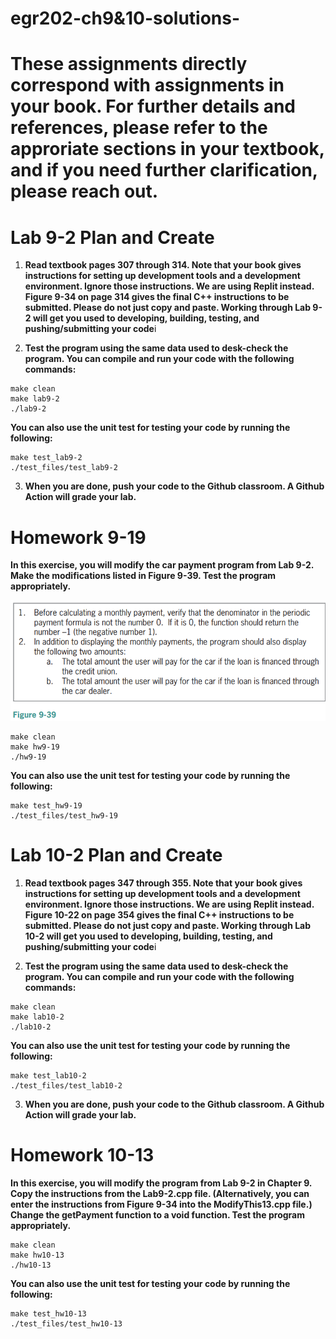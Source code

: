 # egr202-ch9&10-solutions-


# These assignments directly correspond with assignments in your book. For further details and references, please refer to the approriate sections in your textbook, and if you need further clarification, please reach out.

# Lab 9-2 Plan and Create

1. **Read textbook pages 307 through 314. Note that your book gives instructions for setting up development tools and a development environment. Ignore those instructions. We are using Replit instead. Figure 9-34 on page 314 gives the final C++ instructions to be submitted. Please do not just copy and paste. Working through Lab 9-2 will get you used to developing, building, testing, and pushing/submitting your code**i

2. **Test the program using the same data used to desk-check the program. You can compile and run your code with the following commands:**
```
make clean
make lab9-2
./lab9-2
```
**You can also use the unit test for testing your code by running the following:** 
``` 
make test_lab9-2
./test_files/test_lab9-2
```

3. **When you are done, push your code to the Github classroom. A Github Action will grade your lab.**

# Homework 9-19

**In this exercise, you will modify the car payment program from Lab 9-2. Make the modifications listed in Figure 9-39. Test the program appropriately.**

![Figure 9-39](images/figure9-39.png)


```
make clean
make hw9-19
./hw9-19
```
**You can also use the unit test for testing your code by running the following:** 
``` 
make test_hw9-19
./test_files/test_hw9-19
```


# Lab 10-2 Plan and Create

1. **Read textbook pages 347 through 355. Note that your book gives instructions for setting up development tools and a development environment. Ignore those instructions. We are using Replit instead. Figure 10-22 on page 354 gives the final C++ instructions to be submitted. Please do not just copy and paste. Working through Lab 10-2 will get you used to developing, building, testing, and pushing/submitting your code**i

2. **Test the program using the same data used to desk-check the program. You can compile and run your code with the following commands:**
```
make clean
make lab10-2
./lab10-2
```
**You can also use the unit test for testing your code by running the following:** 
``` 
make test_lab10-2
./test_files/test_lab10-2
```

3. **When you are done, push your code to the Github classroom. A Github Action will grade your lab.**

# Homework 10-13

**In this exercise, you will modify the program from Lab 9-2 in Chapter 9. Copy the instructions from the Lab9-2.cpp file. (Alternatively, you can enter the instructions from Figure 9-34 into the ModifyThis13.cpp file.) Change the getPayment function to a void function. Test the program appropriately.**

```
make clean
make hw10-13
./hw10-13
```
**You can also use the unit test for testing your code by running the following:** 
``` 
make test_hw10-13
./test_files/test_hw10-13
```